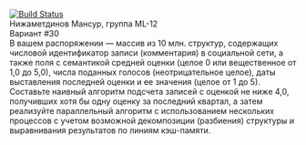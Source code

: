 [![Build Status](https://app.travis-ci.com/mansurik1/TechparkWorks.svg?token=rmTTdwdxyqq7b3GjsUmN&branch=homework-2)](https://app.travis-ci.com/mansurik1/TechparkWorks)<br>
Нижаметдинов Мансур, группа ML-12
<br>Вариант #30<br>
В вашем распоряжении — массив из 10 млн. структур, содержащих числовой идентификатор записи (комментария) в социальной сети, а также поля с семантикой средней оценки (целое 0 или вещественное от 1,0 до 5,0), числа поданных голосов (неотрицательное целое), даты выставления последней оценки и ее значения (целое от 1 до 5). Составьте наивный алгоритм подсчета записей с оценкой не ниже 4,0, получивших хотя бы одну оценку за последний квартал, а затем реализуйте параллельный алгоритм с использованием нескольких процессов с учетом возможной декомпозиции (разбиения) структуры и выравнивания результатов по линиям кэш-памяти.
